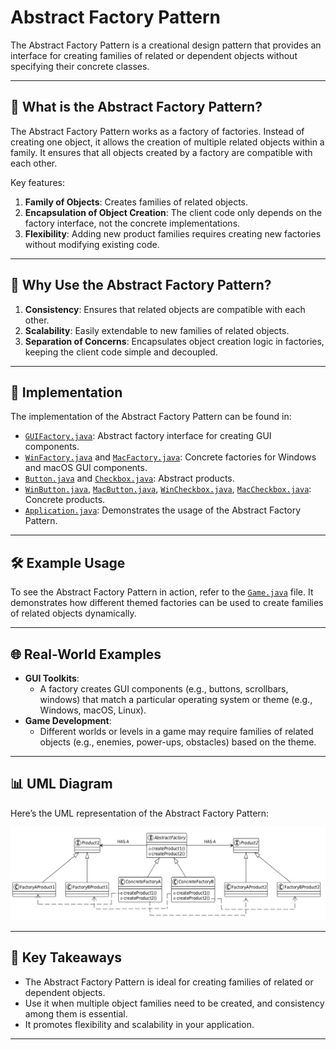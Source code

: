 # Abstract Factory Pattern

The Abstract Factory Pattern is a creational design pattern that provides an interface for creating families of related or dependent objects without specifying their concrete classes.

---

## 📖 What is the Abstract Factory Pattern?

The Abstract Factory Pattern works as a factory of factories. Instead of creating one object, it allows the creation of multiple related objects within a family. It ensures that all objects created by a factory are compatible with each other.

Key features:
1. **Family of Objects**: Creates families of related objects.
2. **Encapsulation of Object Creation**: The client code only depends on the factory interface, not the concrete implementations.
3. **Flexibility**: Adding new product families requires creating new factories without modifying existing code.

---

## 🤔 Why Use the Abstract Factory Pattern?

1. **Consistency**: Ensures that related objects are compatible with each other.
2. **Scalability**: Easily extendable to new families of related objects.
3. **Separation of Concerns**: Encapsulates object creation logic in factories, keeping the client code simple and decoupled.

---

## 🔧 Implementation

The implementation of the Abstract Factory Pattern can be found in:
- [`GUIFactory.java`](./GUIFactory.java): Abstract factory interface for creating GUI components.
- [`WinFactory.java`](./WinFactory.java) and [`MacFactory.java`](./MacFactory.java): Concrete factories for Windows and macOS GUI components.
- [`Button.java`](./Button.java) and [`Checkbox.java`](./Checkbox.java): Abstract products.
- [`WinButton.java`](./WinButton.java), [`MacButton.java`](./MacButton.java), [`WinCheckbox.java`](./WinCheckbox.java), [`MacCheckbox.java`](./MacCheckbox.java): Concrete products.
- [`Application.java`](./Application.java): Demonstrates the usage of the Abstract Factory Pattern.
---

## 🛠️ Example Usage

To see the Abstract Factory Pattern in action, refer to the [`Game.java`](./Game.java) file. It demonstrates how different themed factories can be used to create families of related objects dynamically.

---

## 🌐 Real-World Examples

- **GUI Toolkits**:
  - A factory creates GUI components (e.g., buttons, scrollbars, windows) that match a particular operating system or theme (e.g., Windows, macOS, Linux).
- **Game Development**:
  - Different worlds or levels in a game may require families of related objects (e.g., enemies, power-ups, obstacles) based on the theme.

---

## 📊 UML Diagram

Here’s the UML representation of the Abstract Factory Pattern:

![Abstract Factory UML](./abstract-factory_uml.png)

---

## 📝 Key Takeaways

- The Abstract Factory Pattern is ideal for creating families of related or dependent objects.
- Use it when multiple object families need to be created, and consistency among them is essential.
- It promotes flexibility and scalability in your application.

---
